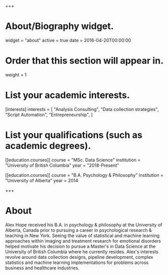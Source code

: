 +++
# About/Biography widget.
widget = "about"
active = true
date = 2016-04-20T00:00:00

# Order that this section will appear in.
weight = 1

# List your academic interests.
[interests]
  interests = [
    "Analysis Consulting",
    "Data collection strategies",
    "Script Automation",
    "Entrepreneurship",
  ]

# List your qualifications (such as academic degrees).
[[education.courses]]
  course = "MSc. Data Science"
  institution = "University of British Columbia"
  year = "2018-Present"

[[education.courses]]
  course = "B.A. Psychology & Philosophy"
  institution = "University of Alberta"
  year = 2014


+++

# About

Alex Hope received his B.A. in psychology & philosophy at the University of Alberta, Canada prior to pursuing a career in psychological research & teaching in New York. Seeing the value of statistical and machine learning approaches within imaging and treatment research for emotional disorders helped motivate his decision to pursue a Master's in Data Science at the University of British Columbia where he currently resides. Alex's interests revolve around data collection designs, pipeline development, complex statistics and machine learning implementations for problems across business and healthcare industries.
